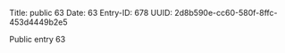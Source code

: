 Title: public 63
Date: 63
Entry-ID: 678
UUID: 2d8b590e-cc60-580f-8ffc-453d4449b2e5

Public entry 63
